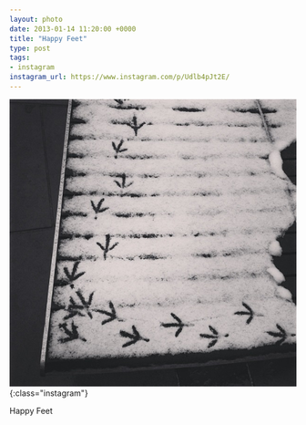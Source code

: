 ```yaml
---
layout: photo
date: 2013-01-14 11:20:00 +0000
title: "Happy Feet"
type: post
tags:
- instagram
instagram_url: https://www.instagram.com/p/Udlb4pJt2E/
---
```


![Instagram - Udlb4pJt2E](/img/Udlb4pJt2E.jpg){:class="instagram"}

Happy Feet
